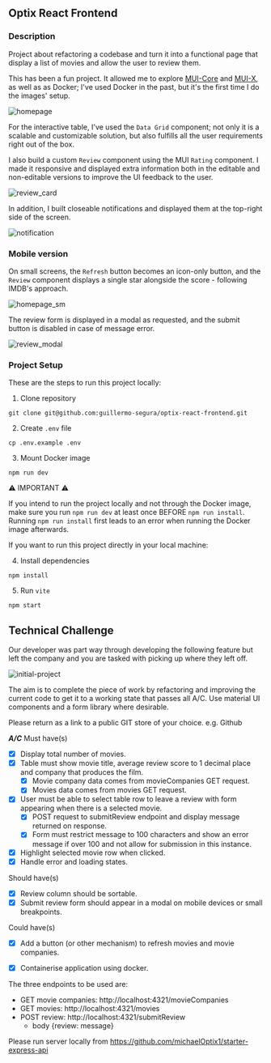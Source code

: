 ## Optix React Frontend

### Description

Project about refactoring a codebase and turn it into a functional page that display a list of movies and allow the user to review them.

This has been a fun project. It allowed me to explore [MUI-Core](https://mui.com/material-ui/all-components/) and [MUI-X](https://mui.com/x/introduction/), as well as as Docker; I've used Docker in the past, but it's the first time I do the images' setup.

![homepage](https://github.com/guillermo-segura/optix-react-frontend/blob/main/assets/homepage.png?raw=true)

For the interactive table, I've used the `Data Grid` component; not only it is a scalable and customizable solution, but also fulfills all the user requirements right out of the box.

I also build a custom `Review` component using the MUI `Rating` component. I made it responsive and displayed extra information both in the editable and non-editable versions to improve the UI feedback to the user.

![review_card](https://github.com/guillermo-segura/optix-react-frontend/blob/main/assets/review_card.png?raw=true)

In addition, I built closeable notifications and displayed them at the top-right side of the screen.

![notification](https://github.com/guillermo-segura/optix-react-frontend/blob/main/assets/notification.png?raw=true)

### Mobile version

On small screens, the `Refresh` button becomes an icon-only button, and the `Review` component displays a single star alongside the score - following IMDB's approach.

![homepage_sm](https://github.com/guillermo-segura/optix-react-frontend/blob/main/assets/homepage_sm.png?raw=true)

The review form is displayed in a modal as requested, and the submit button is disabled in case of message error.

![review_modal](https://github.com/guillermo-segura/optix-react-frontend/blob/main/assets/review_modal.png?raw=true)

### Project Setup

These are the steps to run this project locally:

1. Clone repository

```
git clone git@github.com:guillermo-segura/optix-react-frontend.git
```

2. Create `.env` file

```
cp .env.example .env
```

3. Mount Docker image

```
npm run dev
```

⚠️ IMPORTANT ⚠️

If you intend to run the project locally and not through the Docker image, make sure you run `npm run dev` at least once BEFORE `npm run install`. Running `npm run install` first leads to an error when running the Docker image afterwards.

If you want to run this project directly in your local machine:

4. Install dependencies

```
npm install
```

5. Run `vite`

```
npm start
```

## Technical Challenge

Our developer was part way through developing the following feature but left the company and you are tasked with picking up where they left off.

![initial-project](https://github.com/guillermo-segura/optix-react-frontend/blob/main/assets/initial_project.png?raw=true)

The aim is to complete the piece of work by refactoring and improving the current code to get it to a working state that passes all A/C. Use material UI components and a form library where desirable.

Please return as a link to a public GIT store of your choice. e.g. Github

***A/C***
Must have(s)
- [x] Display total number of movies.
- [x] Table must show movie title, average review score to 1 decimal place and company that produces the film.
    - [x] Movie company data comes from movieCompanies GET request.
    - [x] Movies data comes from movies GET request.
- [x] User must be able to select table row to leave a review with form appearing when there is a selected movie.
    - [x] POST request to submitReview endpoint and display message returned on response.
    - [x] Form must restrict message to 100 characters and show an error message if over 100 and not allow for submission in this instance.
- [x] Highlight selected movie row when clicked.
- [x] Handle error and loading states.

Should have(s)
- [x] Review column should be sortable.
- [x] Submit review form should appear in a modal on mobile devices or small breakpoints.

Could have(s)
- [x] Add a button (or other mechanism) to refresh movies and movie companies.
- [x] Containerise application using docker.


The three endpoints to be used are:
* GET movie companies: http://localhost:4321/movieCompanies
* GET movies: http://localhost:4321/movies
* POST review: http://localhost:4321/submitReview
    * body {review: message}

Please run server locally from https://github.com/michaelOptix1/starter-express-api
